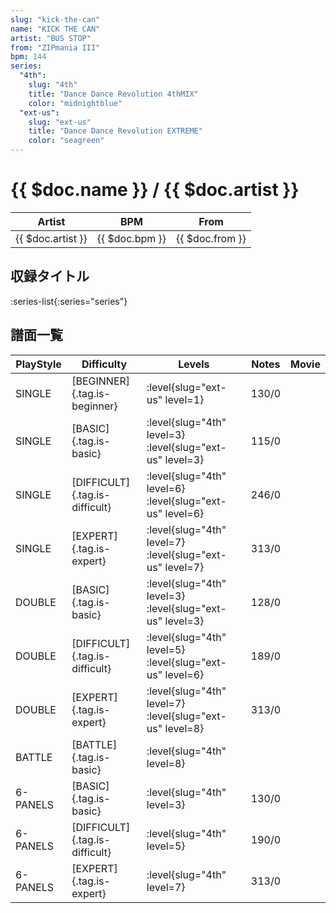 ```yaml
---
slug: "kick-the-can"
name: "KICK THE CAN"
artist: "BUS STOP"
from: "ZIPmania III"
bpm: 144
series:
  "4th":
    slug: "4th"
    title: "Dance Dance Revolution 4thMIX"
    color: "midnightblue"
  "ext-us":
    slug: "ext-us"
    title: "Dance Dance Revolution EXTREME"
    color: "seagreen"
---
```


# {{ $doc.name }} / {{ $doc.artist }}

|Artist|BPM|From|
|------|---|----|
|{{ $doc.artist }}|{{ $doc.bpm }}|{{ $doc.from }}|

## 収録タイトル

:series-list{:series="series"}

## 譜面一覧

|PlayStyle|Difficulty|Levels|Notes|Movie|
|---------|----------|------|-----|-----|
|SINGLE|[BEGINNER]{.tag.is-beginner}|:level{slug="ext-us" level=1}|130/0||
|SINGLE|[BASIC]{.tag.is-basic}|:level{slug="4th" level=3} :level{slug="ext-us" level=3}|115/0||
|SINGLE|[DIFFICULT]{.tag.is-difficult}|:level{slug="4th" level=6} :level{slug="ext-us" level=6}|246/0||
|SINGLE|[EXPERT]{.tag.is-expert}|:level{slug="4th" level=7} :level{slug="ext-us" level=7}|313/0||
|DOUBLE|[BASIC]{.tag.is-basic}|:level{slug="4th" level=3} :level{slug="ext-us" level=3}|128/0||
|DOUBLE|[DIFFICULT]{.tag.is-difficult}|:level{slug="4th" level=5} :level{slug="ext-us" level=6}|189/0||
|DOUBLE|[EXPERT]{.tag.is-expert}|:level{slug="4th" level=7} :level{slug="ext-us" level=8}|313/0||
|BATTLE|[BATTLE]{.tag.is-basic}|:level{slug="4th" level=8}|||
|6-PANELS|[BASIC]{.tag.is-basic}|:level{slug="4th" level=3}|130/0||
|6-PANELS|[DIFFICULT]{.tag.is-difficult}|:level{slug="4th" level=5}|190/0||
|6-PANELS|[EXPERT]{.tag.is-expert}|:level{slug="4th" level=7}|313/0||
